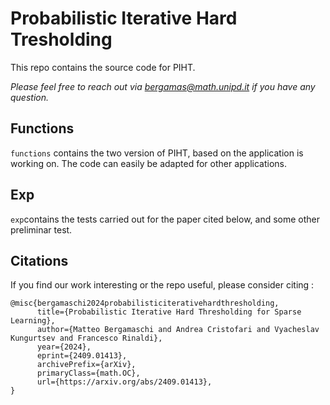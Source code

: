 # Probabilistic Iterative Hard Tresholding
This repo contains the source code for PIHT.

*Please feel free to reach out via bergamas@math.unipd.it if you have any question.*
## Functions
```functions``` contains the two version of PIHT, based on the application is working on.
The code can easily be adapted for other applications.

## Exp
```exp```contains the tests carried out for the paper cited below, and some other preliminar test.

## Citations
If you find our work interesting or the repo useful, please consider citing :
```
@misc{bergamaschi2024probabilisticiterativehardthresholding,
      title={Probabilistic Iterative Hard Thresholding for Sparse Learning}, 
      author={Matteo Bergamaschi and Andrea Cristofari and Vyacheslav Kungurtsev and Francesco Rinaldi},
      year={2024},
      eprint={2409.01413},
      archivePrefix={arXiv},
      primaryClass={math.OC},
      url={https://arxiv.org/abs/2409.01413}, 
}
```
